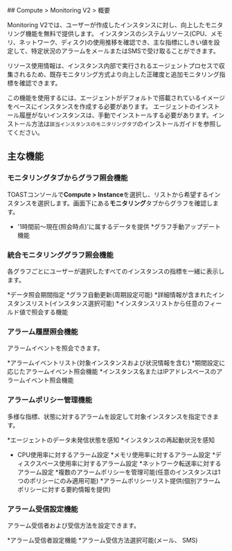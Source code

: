 
﻿## Compute > Monitoring V2 > 概要

Monitoring V2では、ユーザーが作成したインスタンスに対し、向上したモニタリング機能を無料で提供します。
インスタンスのシステムリソース(CPU、メモリ、ネットワーク、ディスク)の使用推移を確認でき、主な指標にしきい値を設定して、特定状況のアラームをメールまたはSMSで受け取ることができます。

リソース使用情報は、インスタンス内部で実行されるエージェントプロセスで収集されるため、既存モニタリング方式より向上した正確度と追加モニタリング指標を確認できます。

この機能を使用するには、エージェントがデフォルトで搭載されているイメージをベースにインスタンスを作成する必要があります。
エージェントのインストール履歴がないインスタンスは、手動でインストールする必要があります。インストール方法は`該当インスタンスのモニタリングタブ`のインストールガイドを参照してください。

## 主な機能


### モニタリングタブからグラフ照会機能
TOASTコンソールで**Compute > Instance**を選択し、リストから希望するインスタンスを選択します。画面下にある**モニタリング**タブからグラフを確認します。

* '1時間前～現在(照会時点)'に属するデータを提供
*グラフ手動アップデート機能


### 統合モニタリンググラフ照会機能
各グラフごとにユーザーが選択したすべてのインスタンスの指標を一緒に表示します。

*データ照会期間指定
*グラフ自動更新(周期設定可能)
*詳細情報が含まれたインスタンスリスト(インスタンス選択可能)
*インスタンスリストから任意のフィールド値で照会する機能

### アラーム履歴照会機能
アラームイベントを照会できます。

*アラームイベントリスト(対象インスタンスおよび状況情報を含む)
*期間設定に応じたアラームイベント照会機能
*インスタンス名またはIPアドレスベースのアラームイベント照会機能

### アラームポリシー管理機能
多様な指標、状態に対するアラームを設定して対象インスタンスを指定できます。

*エージェントのデータ未発信状態を感知
*インスタンスの再起動状況を感知
* CPU使用率に対するアラーム設定
*メモリ使用率に対するアラーム設定
*ディスクスペース使用率に対するアラーム設定
*ネットワーク転送率に対するアラーム設定
*複数のアラームポリシーを管理可能(任意のインスタンスは1つのポリシーにのみ適用可能)
*アラームポリシーリスト提供(個別アラームポリシーに対する要約情報を提供)

### アラーム受信設定機能
アラーム受信者および受信方法を設定できます。

*アラーム受信者設定機能
*アラーム受信方法選択可能(メール、 SMS)